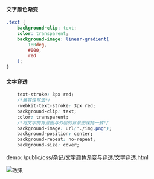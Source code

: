 #### 文字颜色渐变
```css
.text {
    background-clip: text;
    color: transparent;
    background-image: linear-gradient(
        180deg,
        #000,
        red
    );
}
```


#### 文字穿透
```css
    text-stroke: 3px red;
    /*兼容性写法*/
    -webkit-text-stroke: 3px red;
    background-clip: text;
    color: transparent;
    /*将文字的背景图与外层的背景图保持一致*/
    background-image: url('./img.png');
    background-position: center;
    background-repeat: no-repeat;
    background-size: cover;
```
demo: /public/css/杂记/文字颜色渐变与穿透/文字穿透.html

![效果](/public/css/杂记/文字颜色渐变与穿透/文字穿透.png)